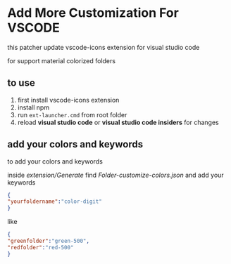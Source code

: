 # Add More Customization For VSCODE
this patcher update vscode-icons extension for visual studio code

for support material colorized folders

## to use 

1. first install vscode-icons extension
2. install npm
3. run `ext-launcher.cmd` from root folder
4. reload **visual studio code** or **visual studio code insiders** for changes

##  add your colors and keywords

to add your colors and keywords

inside *extension/Generate*  find *Folder-customize-colors.json*
and add your keywords

```json
{
"yourfoldername":"color-digit"
}
```

like
```json
{
"greenfolder":"green-500",
"redfolder":"red-500"
}
```

